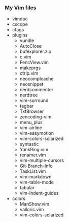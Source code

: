 ### My Vim files
* vimdoc
* cscope
* ctags
* plugins
  * vundle
  * AutoClose
  * bufexplorer.zip
  * c.vim
  * FencView.vim
  * makeprgs
  * ctrlp.vim
  * neocomplcache
  * neosnippet
  * nerdcommenter
  * nerdtree
  * vim-surround
  * tagbar
  * TxtBrowser
  * zencoding-vim
  * menu_plus
  * vim-airline
  * vim-easymotion
  * vim-colors-solarized
  * syntastic
  * YankRing.vim
  * renamer.vim
  * vim-multiple-cursors
  * Git-Branch-Info
  * TaskList.vim
  * vim-markdown
  * vim-table-mode
  * tabular
  * vim-indent-guides
* colors
  * ManShow.vim
  * valloric.vim
  * vim-colors-solarized
